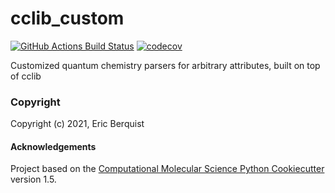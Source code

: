 # cclib_custom

[//]: # (Badges)
[![GitHub Actions Build Status](https://github.com/berquist/cclib_custom/workflows/CI/badge.svg)](https://github.com/berquist/cclib_custom/actions?query=workflow%3ACI)
[![codecov](https://codecov.io/gh/berquist/cclib_custom/branch/master/graph/badge.svg)](https://codecov.io/gh/berquist/cclib_custom/branch/master)


Customized quantum chemistry parsers for arbitrary attributes, built on top of cclib

### Copyright

Copyright (c) 2021, Eric Berquist


#### Acknowledgements

Project based on the
[Computational Molecular Science Python Cookiecutter](https://github.com/molssi/cookiecutter-cms) version 1.5.
